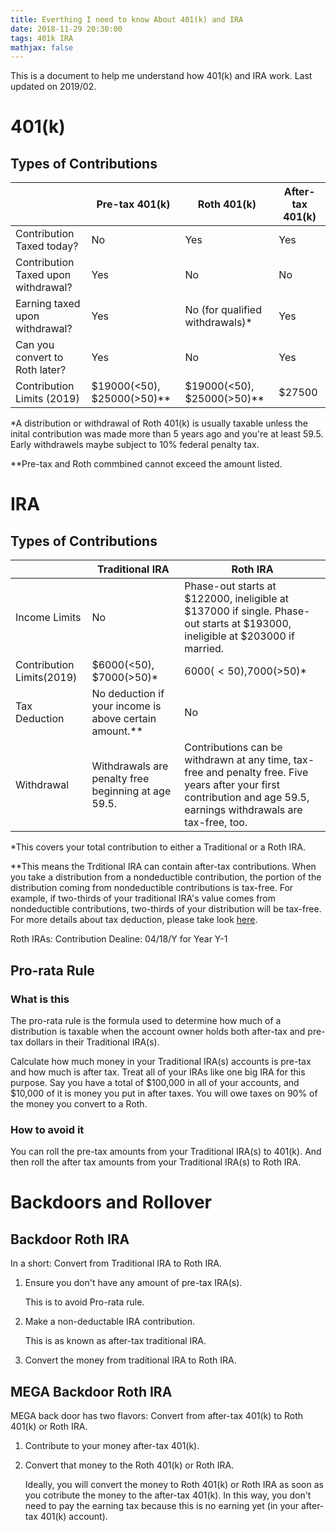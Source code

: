 ```yaml
---
title: Everthing I need to know About 401(k) and IRA
date: 2018-11-29 20:30:00
tags: 401k IRA
mathjax: false
---
```


This is a document to help me understand how 401(k) and IRA work. Last updated on 2019/02.

<!-- more -->

# 401(k)

## Types of Contributions

|  | Pre-tax 401(k) | Roth 401(k) | After-tax 401(k) |
|--------------------------------------|-------------------------------|---------------------------------|------------------|
| Contribution Taxed today? | No | Yes | Yes |
| Contribution Taxed upon withdrawal? | Yes | No | No |
| Earning taxed upon withdrawal? | Yes | No (for qualified withdrawals)* | Yes |
| Can you convert to Roth later? | Yes | No | Yes |
| Contribution Limits (2019) | $19000(<50), $25000(>50)** | $19000(<50), $25000(>50)** | $27500 |

*A distribution or withdrawal of Roth 401(k) is usually taxable unless the inital contribution was made more than 5 years ago and you're at least 59.5. Early withdrawels maybe subject to 10% federal penalty tax.

**Pre-tax and Roth commbined cannot exceed the amount listed.

# IRA

## Types of Contributions

|  | Traditional IRA | Roth IRA |
|---------------------|-----------------------------------------------------------------------------------------------------------------------------------------------------------------------|------------------------------------------------------------------------------------------------------------------------------|
| Income Limits | No | Phase-out starts at $122000, ineligible at $137000 if single. Phase-out starts at $193000, ineligible at $203000 if married. |
| Contribution Limits(2019) | $6000(<50), $7000(>50)* | $6000(<50),$7000(>50)* |
| Tax Deduction | No deduction if your income is above certain amount.** | No |
| Withdrawal | Withdrawals are penalty free beginning at age 59.5. | Contributions can be withdrawn at any time, tax-free and penalty free. Five years after your first contribution and age 59.5, earnings withdrawals are tax-free, too. |

*This covers your total contribution to either a Traditional or a Roth IRA.

**This means the Trditional IRA can contain after-tax contributions. When you take a distribution from a nondeductible contribution, the portion of the distribution coming from nondeductible contributions is tax-free. For example, if two-thirds of your traditional IRA's value comes from nondeductible contributions, two-thirds of your distribution will be tax-free. For more details about tax deduction, please take look [here](https://www.irs.gov/retirement-plans/ira-deduction-limits).

Roth IRAs:
Contribution Dealine: 04/18/Y for Year Y-1

## Pro-rata Rule

### What is this

The pro-rata rule is the formula used to determine how much of a distribution is taxable when the account owner holds both after-tax and pre-tax dollars in their Traditional IRA(s).

Calculate how much money in your Traditional IRA(s) accounts is pre-tax and how much is after tax. Treat all of your IRAs like one big IRA for this purpose. Say you have a total of $100,000 in all of your accounts, and $10,000 of it is money you put in after taxes. You will owe taxes on 90% of the money you convert to a Roth.

### How to avoid it

You can roll the pre-tax amounts from your Traditional IRA(s) to 401(k). And then roll the after tax amounts from your Traditional IRA(s) to Roth IRA.

# Backdoors and Rollover

## Backdoor Roth IRA

In a short: Convert from Traditional IRA to Roth IRA.

1. Ensure you don't have any amount of pre-tax IRA(s).

    This is to avoid Pro-rata rule.

1. Make a non-deductable IRA contribution.

    This is as known as after-tax traditional IRA.

1. Convert the money from traditional IRA to Roth IRA.

## MEGA Backdoor Roth IRA

MEGA back door has two flavors: Convert from after-tax 401(k) to Roth 401(k) or Roth IRA.

1. Contribute to your money after-tax 401(k).
1. Convert that money to the Roth 401(k) or Roth IRA.

    Ideally, you will convert the money to Roth 401(k) or Roth IRA as soon as you cotribute the money to the after-tax 401(k). In this way, you don't need to pay the earning tax because this is no earning yet (in your after-tax 401(k) account).